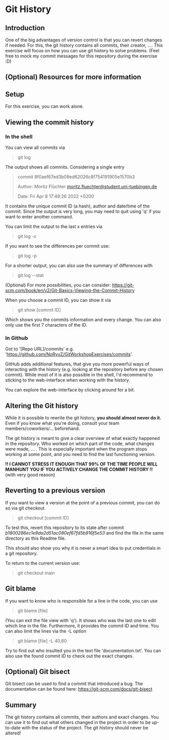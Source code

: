 # Git History

## Introduction

One of the big advantages of version control is that you can revert changes if needed.
For this, the git history contains all commits, their creator, ....
This exercise will focus on how you can use git history to solve problems.
(Feel free to mock my commit messages for this repository during the exercise :D)

## (Optional) Resources for more information

## Setup

For this exercise, you can work alone.

## Viewing the commit history

### In the shell

You can view all commits via 

> git log

The output shows all commits. Considering a single entry

> commit 8f0aef67ed3b08ed62026c8f754191905e1570b3
> 
> Author: Moritz Flüchter <moritz.fluechter@student.uni-tuebingen.de>
> 
> Date:   Fri Apr 8 17:49:26 2022 +0200

It contains the unique commit ID (a hash), author and date/time of the commit.
Since the output is very long, you may need to quit using 'q' if you want to enter another command.

You can limit the output to the last x entries via

> git log -x

If you want to see the differences per commit use:

> git log -p

For a shorter output, you can also use the summary of differences with

> git log --stat

(Optional) For more possibilities, you can consider: https://git-scm.com/book/en/v2/Git-Basics-Viewing-the-Commit-History

When you choose a commit ID, you can show it via

> git show [commit ID]

Which shows you the commits information and every change.
You can also only use the first 7 characters of the ID.

### In Github

Got to '[Repo URL]/commits' e.g. 'https://github.com/NoRyyZ/GitWorkshopExercises/commits'.

GitHub adds additional features, that give you more powerful ways of interacting with the history (e.g. looking at the repository before any chosen commit).
While most of it is also possible in the shell, I'd recommend to sticking to the web-interface when working with the history.

You can explore the web-interface by clicking around for a bit.

## Altering the Git history

While it is possible to rewrite the git history, **you should almost never do it.**
Even if you know what you're doing, consult your team members/coworkers/... beforehand.

The git history is meant to give a clear overview of what exactly happened in the repository.
Who worked on which part of the code, what changes were made, ... .
This is especially important when the program stops working at some point, and you need to find the last functioning version.

**!! I CANNOT STRESS IT ENOUGH THAT 99% OF THE TIME PEOPLE WILL MANHUNT YOU IF YOU ACTIVELY CHANGE THE COMMIT HISTORY !!**
(with very good reason)

## Reverting to a previous version

If you want to view a version at the point of a previous commit, you can do so via git checkout.

> git checkout [commit ID]

To test this, revert this repository to its state after commit *b1800286ec1e9da2d51ac080ef67fd5b916f5e53* and find the file in the same directory as this Readme file.

This should also show you why it is never a smart idea to put credentials in a git repository.

To return to the current version use:

> git checkout main

## Git blame

If you want to know who is responsible for a line in the code, you can use

> git blame [file]

(You can exit the file view with 'q').
It shows who was the last one to edit which line in the file.
Furthermore, it provides the commit ID and time.
You can also limit the lines via the -L option

> git blame [file] -L 40,60

Try to find out who insulted you in the text file 'documentation.txt'.
You can also use the found commit ID to check out the exact changes.

## (Optional) Git bisect

Git bisect can be used to find a commit that introduced a bug.
The documentation can be found here: https://git-scm.com/docs/git-bisect

## Summary

The git history contains all commits, their authors and exact changes.
You can use it to find out what others changed in the project in order to be up-to-date with the status of the project.
The git history should never be altered!